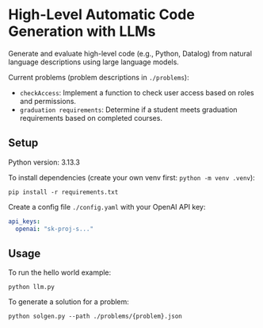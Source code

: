 # High-Level Automatic Code Generation with LLMs
Generate and evaluate high-level code (e.g., Python, Datalog) from natural language descriptions using large language models.

Current problems (problem descriptions in `./problems`):
- `checkAccess`: Implement a function to check user access based on roles and permissions.
- `graduation requirements`: Determine if a student meets graduation requirements based on completed courses.

## Setup
Python version: 3.13.3

To install dependencies (create your own venv first: `python -m venv .venv`):

```
pip install -r requirements.txt
```

Create a config file `./config.yaml` with your OpenAI API key:

```yaml 
api_keys:
  openai: "sk-proj-s..."
```

## Usage
To run the hello world example:

```
python llm.py
```

To generate a solution for a problem:
```
python solgen.py --path ./problems/{problem}.json
```